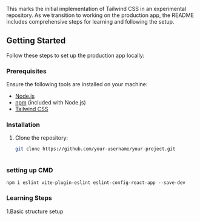 This marks the initial implementation of Tailwind CSS in an experimental repository. As we transition to working on the production app, the README includes comprehensive steps for learning and following the setup.

## Getting Started

Follow these steps to set up the production app locally:

### Prerequisites

Ensure the following tools are installed on your machine:

- [Node.js](https://nodejs.org/)
- [npm](https://www.npmjs.com/) (included with Node.js)
- [Tailwind CSS](https://tailwindcss.com/docs/installation)

### Installation

1. Clone the repository:

   ```bash
   git clone https://github.com/your-username/your-project.git
 

### setting up CMD
```
npm i eslint vite-plugin-eslint eslint-config-react-app --save-dev  
```
### Learning Steps 
1.Basic structure setup 
 
